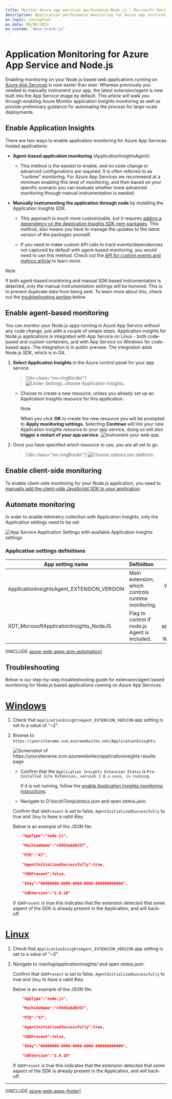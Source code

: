 ```yaml
---
title: Monitor Azure app services performance Node.js | Microsoft Docs
description: Application performance monitoring for Azure app services using Node.js. Chart load and response time, dependency information, and set alerts on performance.
ms.topic: conceptual
ms.date: 08/06/2021
ms.custom: "devx-track-js"
---
```


# Application Monitoring for Azure App Service and Node.js

Enabling monitoring on your Node.js based web applications running on [Azure App Services](../../app-service/index.yml) is now easier than ever. Whereas previously you needed to manually instrument your app, the latest extension/agent is now built into the App Service image by default. This article will walk you through enabling Azure Monitor application Insights monitoring as well as provide preliminary guidance for automating the process for large-scale deployments.


## Enable Application Insights

There are two ways to enable application monitoring for Azure App Services hosted applications:

* **Agent-based application monitoring** (ApplicationInsightsAgent).  
    * This method is the easiest to enable, and no code change or advanced configurations are required. It is often referred to as "runtime" monitoring. For Azure App Services we recommend at a minimum enabling this level of monitoring, and then based on your specific scenario you can evaluate whether more advanced monitoring through manual instrumentation is needed.

* **Manually instrumenting the application through code** by installing the Application Insights SDK.

    * This approach is much more customizable, but it requires [adding a dependency on the Application Insights SDK npm packages](./nodejs.md). This method, also means you have to manage the updates to the latest version of the packages yourself.

    * If you need to make custom API calls to track events/dependencies not captured by default with agent-based monitoring, you would need to use this method. Check out the [API for custom events and metrics article](./api-custom-events-metrics.md) to learn more.

> [!NOTE]
> If both agent-based monitoring and manual SDK-based instrumentation is detected, only the manual instrumentation settings will be honored. This is to prevent duplicate data from being sent. To learn more about this, check out the [troubleshooting section](#troubleshooting) below.
## Enable agent-based monitoring

You can monitor your Node.js apps running in Azure App Service without any code change, just with a couple of simple steps. Application insights for Node.js applications is integrated with App Service on Linux - both code-based and custom containers, and with App Service on Windows for code-based apps. The integration is in public preview. The integration adds Node.js SDK, which is in GA. 

1. **Select Application Insights** in the Azure control panel for your app service.

    > [!div class="mx-imgBorder"]
    > ![Under Settings, choose Application Insights.](./media/azure-web-apps/ai-enable.png)
   * Choose to create a new resource, unless you already set up an Application Insights resource for this application. 

     > [!NOTE]
     > When you click **OK** to create the new resource you will be prompted to **Apply monitoring settings**. Selecting **Continue** will link your new Application Insights resource to your app service, doing so will also **trigger a restart of your app service**. 
    ![Instrument your web app.](./media/azure-web-apps/create-resource-01.png)

2. Once you have specified which resource to use, you are all set to go. 

    > [!div class="mx-imgBorder"]
    > ![Choose options per platform.](./media/azure-web-apps/app-service-node.png)

## Enable client-side monitoring


To enable client-side monitoring for your Node.js application, you need to [manually add the client-side JavaScript SDK to your application](./javascript.md).

## Automate monitoring

In order to enable telemetry collection with Application Insights, only the Application settings need to be set:

   ![App Service Application Settings with available Application Insights settings](./media/azure-web-apps/application-settings-nodejs.png)

### Application settings definitions

|App setting name |  Definition | Value |
|-----------------|:------------|-------------:|
|ApplicationInsightsAgent_EXTENSION_VERSION | Main extension, which controls runtime monitoring. | `~2` in Windows or `~3` in Linux |
|XDT_MicrosoftApplicationInsights_NodeJS |  Flag to control if node.js Agent is included. | 0 or 1 only applicable in Windows. |


[!INCLUDE [azure-web-apps-arm-automation](./includes/azure-web-apps-arm-automation.md)]


## Troubleshooting

Below is our step-by-step troubleshooting guide for extension/agent based monitoring for Node.js based applications running on Azure App Services.

# [Windows](#tab/windows)

1. Check that `ApplicationInsightsAgent_EXTENSION_VERSION` app setting is set to a value of "~2".
2. Browse to `https://yoursitename.scm.azurewebsites.net/ApplicationInsights`.  

    ![Screenshot of https://yoursitename.scm.azurewebsites/applicationinsights results page](./media/azure-web-apps/app-insights-sdk-status.png)

    - Confirm that the `Application Insights Extension Status` is `Pre-Installed Site Extension, version 2.8.x.xxxx, is running.` 

         If it is not running, follow the [enable Application Insights monitoring instructions](#enable-application-insights).

    - Navigate to *D:\local\Temp\status.json* and open *status.json*.

    Confirm that `SDKPresent` is set to false, `AgentInitializedSuccessfully` to true and `IKey` to have a valid iKey.

    Below is an example of the JSON file:

    ```json
        "AppType":"node.js",
                
        "MachineName":"c89d3a6d0357",
                
        "PID":"47",
                
        "AgentInitializedSuccessfully":true,
                
        "SDKPresent":false,
                
        "IKey":"00000000-0000-0000-0000-000000000000",
                
        "SdkVersion":"1.8.10"
    
    ```

    If `SDKPresent` is true this indicates that the extension detected that some aspect of the SDK is already present in the Application, and will back-off.


# [Linux](#tab/linux)

1. Check that `ApplicationInsightsAgent_EXTENSION_VERSION` app setting is set to a value of "~3".
2. Navigate to */var/log/applicationinsights/* and open *status.json*.

    Confirm that `SDKPresent` is set to false, `AgentInitializedSuccessfully` to true and `IKey` to have a valid iKey.

    Below is an example of the JSON file:

    ```json
        "AppType":"node.js",
                
        "MachineName":"c89d3a6d0357",
                
        "PID":"47",
                
        "AgentInitializedSuccessfully":true,
                
        "SDKPresent":false,
                
        "IKey":"00000000-0000-0000-0000-000000000000",
                
        "SdkVersion":"1.8.10"
    
    ```

    If `SDKPresent` is true this indicates that the extension detected that some aspect of the SDK is already present in the Application, and will back-off.
---



[!INCLUDE [azure-web-apps-footer](./includes/azure-web-apps-footer.md)]